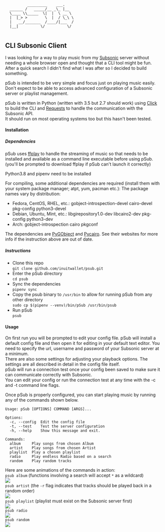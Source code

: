 ```
          _________    ___.    
  ______ /   _____/__ _\_ |__  
  \____ \\_____  \|  |  \ __ \ 
  |  |_> >        \  |  / \_\ \
  |   __/_______  /____/|___  /
  |__|          \/          \/
   
```
## CLI Subsonic Client

I was looking for a way to play music from my [Subsonic](https://subsonic.org) server without needing a whole browser open and thought that a CLI tool might be fun.
After a quick search I didn't find what I was after so I decided to build something.  

pSub is intended to be very simple and focus just on playing music easily. Don't expect to be able to access advanced configuration of a Subsonic server or playlist management.
  
pSub is written in Python (written with 3.5 but 2.7 should work) using [Click](http://click.pocoo.org/6/)  to build the CLI and [Requests](http://docs.python-requests.org) to handle the communication with the Subsonic API.  
It should run on most operating systems too but this hasn't been tested.   
  

#### Installation
##### Dependencies
pSub uses [ffplay](https://ffmpeg.org/ffplay.html) to handle the streaming of music so that needs to be installed and available as a command line executable before using pSub. (you'll be prompted to download ffplay if pSub can't launch it correctly)
  
Python3.8 and pipenv need to be installed

For compiling, some additional dependencies are required (install them with your system package manager; atpt, yum, pacman etc.):
The package names vary by distribution:

* Fedora, CentOS, RHEL, etc.: gobject-introspection-devel cairo-devel pkg-config python3-devel
* Debian, Ubuntu, Mint, etc.: libgirepository1.0-dev libcairo2-dev pkg-config python3-dev
* Arch: gobject-introspection cairo pkgconf

The dependencies are [PyGObject](https://pygobject.readthedocs.io/) and [Pycairo](https://pycairo.readthedocs.io/). 
See their websites for more info if the instruction above are out of date.


##### Instructions
- Clone this repo  
`git clone github.com/inuitwallet/psub.git`
- Enter the pSub directory  
`cd psub`
- Sync the dependencies  
`pipenv sync`
- Copy the psub binary to `/usr/bin` to allow for running pSub from any other directory   
`sudo cp $(pipenv --venv)/bin/pSub /usr/bin/psub`
- Run pSub  
`psub`

#### Usage
On first run you will be prompted to edit your config file. pSub will install a default config file and then open it for editing in your default text editor. You need to specify the url, username and password of your Subsonic server at a minimum.  
There are also some settings for adjusting your playback options. The settings are all described in detail in the config file itself.  
pSub will run a connection test once your config been saved to make sure it can communicate correctly with Subsonic.   
You can edit your config or run the connection test at any time with the -c and -t command line flags.
  
Once pSub is properly configured, you can start playing music by running any of the commands shown below.
```
Usage: pSub [OPTIONS] COMMAND [ARGS]...  

Options:  
  -c, --config  Edit the config file  
  -t, --test    Test the server configuration
  -h, --help    Show this message and exit.

Commands:
  album     Play songs from chosen Album
  artist    Play songs from chosen Artist
  playlist  Play a chosen playlist
  radio     Play endless Radio based on a search
  random    Play random tracks
```

Here are some animations of the commands in action:  
`psub album` (functions involving a search will accept `*` as a wildcard)   
![](https://github.com/inuitwallet/psub/blob/images/album.gif)  
`psub artist` (the `-r` flag indicates that tracks should be played back in a random order)  
![](https://github.com/inuitwallet/psub/blob/images/artist.gif)  
`psub playlist` (playlist must exist on the Subsonic server first)  
![](https://github.com/inuitwallet/psub/blob/images/playlist.gif)  
`psub radio`  
![](https://github.com/inuitwallet/psub/blob/images/radio.gif)  
`psub random`  
![](https://github.com/inuitwallet/psub/blob/images/random.gif)
